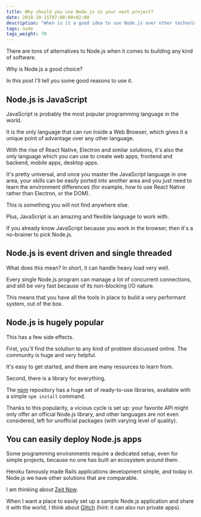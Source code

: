 ```yaml
---
title: Why should you use Node.js in your next project?
date: 2018-10-15T07:00:00+02:00
description: "When is it a good idea to use Node.js over other technologies? Why Node.js and not another solution? This post aims to answer that question."
tags: node
tags_weight: 70
---
```


There are tons of alternatives to Node.js when it comes to building any kind of software.

Why is Node.js a good choice?

In this post I'll tell you some good reasons to use it.

## Node.js is JavaScript

JavaScript is probably the most popular programming language in the world.

It is the only language that can run inside a Web Browser, which gives it a unique point of advantage over any other language.

With the rise of React Native, Electron and similar solutions, it's also the only language which you can use to create web apps, frontend and backend, mobile apps, desktop apps.

It's pretty universal, and once you master the JavaScript language in one area, your skills can be easily ported into another area and you just need to learn the environment differences (for example, how to use React Native rather than Electron, or the DOM).

This is something you will not find anywhere else.

Plus, JavaScript is an amazing and flexible language to work with.

If you already know JavaScript because you work in the browser, then it's a no-brainer to pick Node.js.

## Node.js is event driven and single threaded

What does this mean? In short, it can handle heavy load very well.

Every single Node.js program can manage a lot of concurrent connections, and still be very fast because of its non-blocking I/O nature.

This means that you have all the tools in place to build a very performant system, out of the box.

## Node.js is hugely popular

This has a few side effects.

First, you'll find the solution to any kind of problem discussed online. The community is huge and very helpful.

It's easy to get started, and there are many resources to learn from.

Second, there is a library for everything.

The [npm](/npm/) repository has a huge set of ready-to-use libraries, available with a simple `npm install` command.

Thanks to this popularity, a vicious cycle is set up: your favorite API might only offer an official Node.js library, and other languages are not even considered, left for unofficial packages (with varying level of quality).

## You can easily deploy Node.js apps

Some programming environments require a dedicated setup, even for simple projects, because no one has built an ecosystem around them.

Heroku famously made Rails applications development simple, and today in Node.js we have other solutions that are comparable.

I am thinking about [Zeit Now](https://now.sh).

When I want a place to easily set up a sample Node.js application and share it with the world, I think about [Glitch](/glitch/) (hint: it can also run private apps).